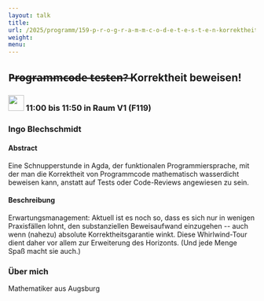```yaml
---
layout: talk
title:
url: /2025/programm/159-p-r-o-g-r-a-m-m-c-o-d-e-t-e-s-t-e-n-korrektheit-beweisen/
weight:
menu:
---
```

## P̶r̶o̶g̶r̶a̶m̶m̶c̶o̶d̶e̶ ̶t̶e̶s̶t̶e̶n̶?̶ Korrektheit beweisen!

### <img height = "32" src="../../../images/talk.svg"> 11:00 bis 11:50 in Raum V1 (F119)

### Ingo Blechschmidt

#### Abstract

Eine Schnupperstunde in Agda, der funktionalen Programmiersprache, mit der man die Korrektheit von Programmcode mathematisch wasserdicht beweisen kann, anstatt auf Tests oder Code-Reviews angewiesen zu sein.

#### Beschreibung

Erwartungsmanagement: Aktuell ist es noch so, dass es sich nur in wenigen Praxisfällen lohnt, den substanziellen Beweisaufwand einzugehen -- auch wenn (nahezu) absolute Korrektheitsgarantie winkt. Diese Whirlwind-Tour dient daher vor allem zur Erweiterung des Horizonts. (Und jede Menge Spaß macht sie auch.)

### Über mich

Mathematiker aus Augsburg

